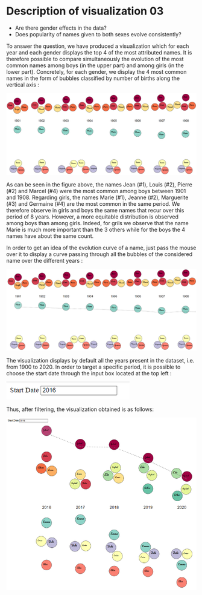 # Description of visualization 03

- Are there gender effects in the data? 
- Does popularity of names given to both sexes evolve consistently?

To answer the question, we have produced a visualization which for each year and each gender displays the top 4 of the most attributed names. It is therefore possible to compare simultaneously the evolution of the most common names among boys (in the upper part) and among girls (in the lower part). Concretely, for each gender, we display the 4 most common names in the form of bubbles classified by number of births along the vertical axis : 

![alt-text-1](images/image1.png)


As can be seen in the figure above, the names Jean (#1), Louis (#2), Pierre (#2) and Marcel (#4) were the most common among boys between 1901 and 1908. Regarding girls, the names Marie (#1), Jeanne (#2), Marguerite (#3) and Germaine (#4) are the most common in the same period. We therefore observe in girls and boys the same names that recur over this period of 8 years. However, a more equitable distribution is observed among boys than among girls. Indeed, for grils we observe that the name Marie is much more important than the 3 others while for the boys the 4 names have about the same count.

In order to get an idea of the evolution curve of a name, just pass the mouse over it to display a curve passing through all the bubbles of the considered name over the different years : 

![alt-text-1](images/image2.png)

The visualization displays by default all the years present in the dataset, i.e. from 1900 to 2020. In order to target a specific period, it is possible to choose the start date through the input box located at the top left :

![alt-text-1](images/image3.png)

Thus, after filtering, the visualization obtained is as follows:

![alt-text-1](images/image4.png)
